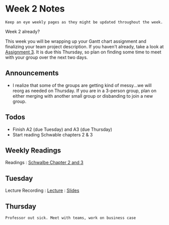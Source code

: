 
# Week 2 Notes

```{note}
Keep an eye weekly pages as they might be updated throughout the week.
```

Week 2 already? 

This week you will be wrapping up your Gantt chart assignment and finalizing your team project description. If you haven't already, take a look at [Assignment 3](../assignments/a3.md). It is due this Thursday, so plan on finding some time to meet with your group over the next two days.


## Announcements

* I realize that some of the groups are getting kind of messy...we will reorg as needed on Thursday. If you are in a 3-person group, plan on either merging with another small group or disbanding to join a new group.

## Todos

* Finish A2 (due Tuesday) and A3 (due Thursday)
* Start reading Schwable chapters 2 & 3

## Weekly Readings

Readings
: [Schwalbe Chapter 2 and 3](https://canvas.eee.uci.edu/courses/49168/files/folder/Readings) 

## Tuesday

Lecture Recording
: [Lecture](https://uci.yuja.com/V/Video?v=6104007&node=27242832&a=398163933&autoplay=1)
: <a href="../resources/INF_151_Week_2_Tue.pdf">Slides</a>


## Thursday

```{note}
Professor out sick. Meet with teams, work on business case
```



